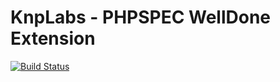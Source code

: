 KnpLabs - PHPSPEC WellDone Extension
================

[![Build Status](https://travis-ci.org/KnpLabs/PhpSpecWellDoneExtension.png)](https://travis-ci.org/KnpLabs/PhpSpecWellDoneExtension)
